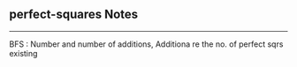 <h2>perfect-squares Notes</h2><hr>BFS : Number and number of additions,
Additiona re the no. of perfect sqrs existing 